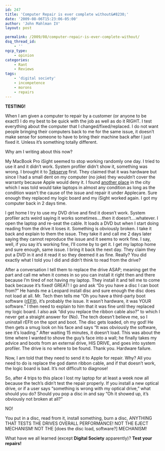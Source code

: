 ```yaml
---
id: 247
title: 'Computer Repair is ever complete without&#8230;'
date: '2009-08-06T15:23:06-05:00'
author: 'John Mahlman IV'
layout: post

permalink: /2009/08/computer-repair-is-ever-complete-without/
dsq_thread_id:
    - ''
ngcp_type:
    - opinion
categories:
    - Rant
    - Reviews
tags:
    - 'digital society'
    - incompetence
    - morons
    - repairs
---
```


**TESTING!**

When I am given a computer to repair by a customer (or anyone to be exact!) I do my best to be quick with the job as well as do it RIGHT. I test everything about the computer that I changed/fixed/replaced. I do not want people bringing their computers back to me for the same issue, it doesn’t make sense for someone to have to bring their machine back after I just fixed it. Unless it’s something totally different.

Why am I writing about this now?

My MacBook Pro iSight seemed to stop working randomly one day. I tried to use it and it didn’t work. System profiler didn’t show it, something was wrong. I brought it to [Tekserve](http://www.tekserve.com/) first. They claimed that it was hardware but since I had a small dent on my computer (no joke) they wouldn’t cover the warranty because Apple would deny it. I found [another place](http://www.digsoc.com/) in the city which I was told would take laptops in almost any condition as long as the condition wasn’t the cause of the issue and repair it under Applecare. Sure enough they replaced my logic board and my iSight worked again. I got my computer back in 2 days time.

I get home I try to use my DVD drive and find it doesn’t work. System profiler acts weird saying it works sometimes….then it doesn’t….whatever. I open the laptop and re-seat the cable. It loads a DVD but when I start doing reading from the drive it loses it. Something is obviously broken. I take it back and explain to them the issue. They take it and call me 2 days later saying they cannot reproduce the issue and it seems to work fine. I say, well, if you say it’s working fine, I’ll come by to get it. I get my laptop home and sure enough, same issue. I bring it back the next day. They claim they put a DVD in it and it read it so they deemed it as fine. Really? You did exactly what I told you I did and didn’t think to read from the drive?

After a conversation I tell them to replace the drive ASAP; meaning get the part and call me when it comes in so you can install it right then and there because I’m tired of not having my laptop. They install it and tell me to come back because it’s fixed! GREAT! I go and ask “Do you have a disc I can boot from?” He hands me a Leopard install disc and sure enough the disc does not load at all. Mr. Tech then tells me “Oh you have a third-party boot software ([rEFIt](http://refit.sourceforge.net/)), it’s probably the issue. It wasn’t hardware, it was YOUR software.” I then need to explain to him that it was fine until they replaced my logic board. I also ask “did you replace the ribbon cable also?” to which I never get a straight answer for (No). The tech doesn’t believe me, so I uninstall rEFIt on the spot and boot. The disc gets loaded, oh my god! He then gets a smug look on his face and says “It was obviously the software, see it’s loading.” After waiting 15 minutes, it doesn’t load. This was about the time where I wanted to shove the guy’s face into a wall; he finally takes my advice and boots from an external drive, HIS DRIVE, and goes into system profiler. The drive is no where to be found. Thank you. Hardware failure.

Now, I am told that they need to send it to Apple for repair. Why? All you need to do is replace the god damn ribbon cable, and if that doesn’t work, the logic board is bad. It’s not difficult to diagnose!

So, after 4 trips to this place I lost my laptop for at least a week now all because the tech’s didn’t test the repair properly. If you install a new optical drive, or if a user says “something is wrong with my optical drive,” what should you do? Should you pop a disc in and say “Oh it showed up, it’s obviously not broken at all?”

NO!

You put in a disc, read from it, install something, burn a disc, ANYTHING THAT TESTS THE DRIVES OVERALL PERFORMANCE! NOT THE EJECT MECHANISM! NOT THE \[does the disc load, software?\] MECHANISM!

What have we all learned (except **Digital Society** apparently)? **Test your repairs!**